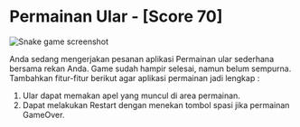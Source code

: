 # Permainan Ular - [Score 70]

![Snake game screenshot](snake.png)

Anda sedang mengerjakan pesanan aplikasi Permainan ular sederhana bersama rekan Anda.
Game sudah hampir selesai, namun belum sempurna. 
Tambahkan fitur-fitur berikut agar aplikasi permainan jadi lengkap :
1. Ular dapat memakan apel yang muncul di area permainan.
2. Dapat melakukan Restart dengan menekan tombol spasi jika permainan GameOver.
